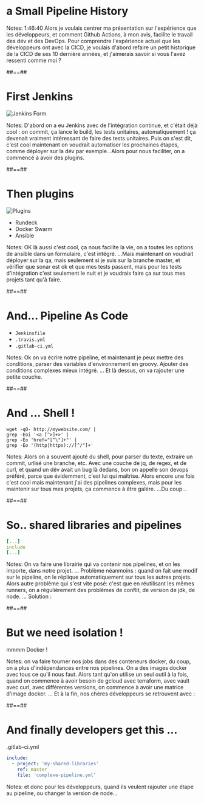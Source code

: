<!-- .slide: class="transition sfeir-bg-red" -->

# a Small Pipeline History 

Notes: 1:46:40 Alors je voulais centrer ma présentation sur l'expérience que les développeurs, et comment Github Actions, à mon avis, facilite le travail des dév et des DevOps. Pour comprendre l'expérience actuel que les développeurs ont avec la CICD, je voulais d'abord refaire un petit historique de la CICD de ses 10 dernière années, et j'aimerais savoir si vous l'avez ressenti comme moi ? 

##==##
<!-- .slide: class="full-center" -->
# First Jenkins

![Jenkins Form](./assets/images/jks-create-job.png)

Notes: D'abord on a eu Jenkins avec de l'intégration continue, et c'était déjà cool : on commit, ça lance le build, les tests unitaires, automatiquement ! ça devenait vraiment intéressant de faire des tests unitaires. Puis on s'est dit, c'est cool maintenant on voudrait automatiser les prochaines étapes, comme déployer sur la dév par exemple...Alors pour nous faciliter, on a commencé à avoir des plugins.

##==##

# Then plugins 
![Plugins](./assets/images/jks-rundeck-config.png)

* Rundeck
* Docker Swarm
* Ansible

Notes: OK là aussi c'est cool, ça nous facilite la vie, on a toutes les options de ansible dans un formulaire, c'est intégré. ...Mais maintenant on voudrait déployer sur la qa, mais seulement si je suis sur la branche master, et vérifier que sonar est ok et que mes tests passent, mais pour les tests d'intégration c'est seulement le nuit et je voudrais faire ça sur tous mes projets tant qu'à faire.

##==##

# And... Pipeline As Code

* `Jenkinsfile`
* `.travis.yml`
* `.gitlab-ci.yml`

Notes: Ok on va écrire notre pipeline, et maintenant je peux mettre des conditions, parser des variables d'environnement en groovy. Ajouter des conditions complexes mieux intégré. ... Et là dessus, on va rajouter une petite couche. 

##==##
# And ... Shell !
<!-- .slide: class="big-code" -->

```shell script
wget -qO- http://mywebsite.com/ |
grep -Eoi '<a [^>]+>' | 
grep -Eo 'href="[^\"]+"' | 
grep -Eo '(http|https)://[^/"]+'
``` 

Notes: Alors on a souvent ajouté du shell, pour parser du texte, extraire un commit, urlisé une branche, etc. Avec une couche de jq, de regex, et de curl, et quand un dév avait un bug là dedans, bon on appelle son devops préféré, parce que évidemment, c'est lui qui maîtrise. Alors encore une fois c'est cool mais maintenant j'ai des pipelines complexes, mais pour les maintenir sur tous mes projets, ça commence à être galére. ...Du coup...

##==##

# So.. shared libraries and pipelines 
<!-- .slide: class="big-code" -->
```yaml
[...]
include
[...]
```

Notes: On va faire une librairie qui va contenir nos pipelines, et on les importe, dans notre projet. ... Problème néanmoins : quand on fait une modif sur le pipeline, on le réplique automatiquement sur tous les autres projets. Alors autre problème qui s'est vite posé: c'est que en réutilisant les mêmes runners, on a régulièrement des problèmes de conflit, de version de jdk, de node. ... Solution : 

##==##

# But we need isolation !

mmmm Docker !

Notes: on va faire tourner nos jobs dans des conteneurs docker, du coup, on a plus d'indépendances entre nos pipelines. On a des images docker avec tous ce qu'il nous faut. Alors tant qu'on utilise un seul outil à la fois, quand on commence à avoir besoin de gcloud avec terraform, avec vault avec curl, avec différentes versions, on commence à avoir une matrice d'image docker. ... Et à la fin, nos chères développeurs se retrouvent avec : 

##==##

# And finally developers get this ... 
<!-- .slide: class="big-code" -->
.gitlab-ci.yml
```yaml
include:
  - project: 'my-shared-libraries'
    ref: master
    file: 'complexe-pipeline.yml'
``` 

Notes: et donc pour les développeurs, quand ils veulent rajouter une étape au pipeline, ou changer la version de node...
